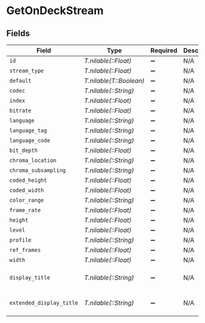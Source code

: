 # GetOnDeckStream


## Fields

| Field                    | Type                     | Required                 | Description              | Example                  |
| ------------------------ | ------------------------ | ------------------------ | ------------------------ | ------------------------ |
| `id`                     | *T.nilable(::Float)*     | :heavy_minus_sign:       | N/A                      | 211234                   |
| `stream_type`            | *T.nilable(::Float)*     | :heavy_minus_sign:       | N/A                      | 1                        |
| `default`                | *T.nilable(T::Boolean)*  | :heavy_minus_sign:       | N/A                      |                          |
| `codec`                  | *T.nilable(::String)*    | :heavy_minus_sign:       | N/A                      | hevc                     |
| `index`                  | *T.nilable(::Float)*     | :heavy_minus_sign:       | N/A                      | 0                        |
| `bitrate`                | *T.nilable(::Float)*     | :heavy_minus_sign:       | N/A                      | 918                      |
| `language`               | *T.nilable(::String)*    | :heavy_minus_sign:       | N/A                      | English                  |
| `language_tag`           | *T.nilable(::String)*    | :heavy_minus_sign:       | N/A                      | en                       |
| `language_code`          | *T.nilable(::String)*    | :heavy_minus_sign:       | N/A                      | eng                      |
| `bit_depth`              | *T.nilable(::Float)*     | :heavy_minus_sign:       | N/A                      | 8                        |
| `chroma_location`        | *T.nilable(::String)*    | :heavy_minus_sign:       | N/A                      | left                     |
| `chroma_subsampling`     | *T.nilable(::String)*    | :heavy_minus_sign:       | N/A                      | 4:2:0                    |
| `coded_height`           | *T.nilable(::Float)*     | :heavy_minus_sign:       | N/A                      | 1080                     |
| `coded_width`            | *T.nilable(::Float)*     | :heavy_minus_sign:       | N/A                      | 1920                     |
| `color_range`            | *T.nilable(::String)*    | :heavy_minus_sign:       | N/A                      | tv                       |
| `frame_rate`             | *T.nilable(::Float)*     | :heavy_minus_sign:       | N/A                      | 25                       |
| `height`                 | *T.nilable(::Float)*     | :heavy_minus_sign:       | N/A                      | 1080                     |
| `level`                  | *T.nilable(::Float)*     | :heavy_minus_sign:       | N/A                      | 120                      |
| `profile`                | *T.nilable(::String)*    | :heavy_minus_sign:       | N/A                      | main                     |
| `ref_frames`             | *T.nilable(::Float)*     | :heavy_minus_sign:       | N/A                      | 1                        |
| `width`                  | *T.nilable(::Float)*     | :heavy_minus_sign:       | N/A                      | 1920                     |
| `display_title`          | *T.nilable(::String)*    | :heavy_minus_sign:       | N/A                      | 1080p (HEVC Main)        |
| `extended_display_title` | *T.nilable(::String)*    | :heavy_minus_sign:       | N/A                      | 1080p (HEVC Main)        |
